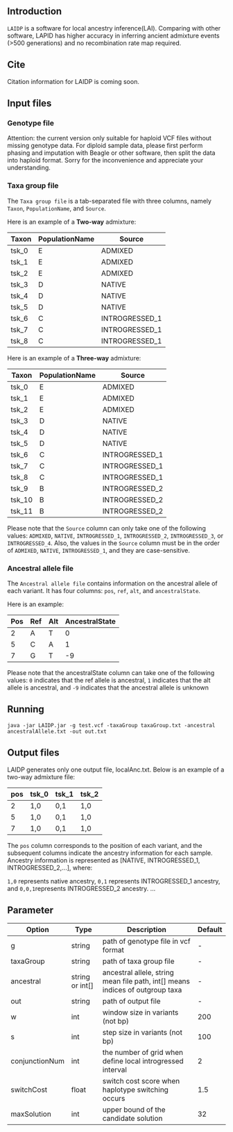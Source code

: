 ## Introduction

`LAIDP` is a software for local ancestry inference(LAI). Comparing with other software, LAPID has higher accuracy in 
inferring ancient admixture events (>500 generations) and no recombination rate map required.

## Cite

Citation information for LAIDP is coming soon.

## Input files

### Genotype file

Attention: the current version only suitable for haploid VCF files without missing genotype data. For diploid sample data, please first perform phasing and imputation with Beagle or other software, then split the data into haploid format. Sorry for the inconvenience and appreciate your understanding.

### Taxa group file

The `Taxa group file` is a tab-separated file with three columns, namely `Taxon`, `PopulationName`, and `Source`. 

Here is an example of a **Two-way** admixture:

| Taxon | PopulationName | Source        |
|-------|----------------|---------------|
| tsk_0 | E              | ADMIXED       |
| tsk_1 | E              | ADMIXED       |
| tsk_2 | E              | ADMIXED       |
| tsk_3 | D              | NATIVE        |
| tsk_4 | D              | NATIVE        |
| tsk_5 | D              | NATIVE        |
| tsk_6 | C              | INTROGRESSED_1|
| tsk_7 | C              | INTROGRESSED_1|
| tsk_8 | C              | INTROGRESSED_1|



Here is an example of a **Three-way** admixture:

| Taxon | PopulationName | Source        |
|-------|----------------|---------------|
| tsk_0 | E              | ADMIXED       |
| tsk_1 | E              | ADMIXED       |
| tsk_2 | E              | ADMIXED       |
| tsk_3 | D              | NATIVE        |
| tsk_4 | D              | NATIVE        |
| tsk_5 | D              | NATIVE        |
| tsk_6 | C              | INTROGRESSED_1|
| tsk_7 | C              | INTROGRESSED_1|
| tsk_8 | C              | INTROGRESSED_1|
| tsk_9 | B              | INTROGRESSED_2|
| tsk_10 | B              | INTROGRESSED_2|
| tsk_11 | B              | INTROGRESSED_2|

Please note that the `Source` column can only take one of the following values: `ADMIXED`, `NATIVE`, `INTROGRESSED_1`, `INTROGRESSED_2`, `INTROGRESSED_3`, or `INTROGRESSED_4`. Also, the values in the `Source` column must be in the order of `ADMIXED`, `NATIVE`, `INTROGRESSED_1`, and they are case-sensitive.

### Ancestral allele file

The `Ancestral allele file` contains information on the ancestral allele of each variant. It has four columns: `pos`, `ref`, `alt`, and `ancestralState`.

Here is an example:

| Pos | Ref | Alt | AncestralState |
|-----|-----|-----|----------------|
| 2 | A | T | 0|
| 5 | C | A | 1|
| 7 | G | T | -9|

Please note that the ancestralState column can take one of the following values: `0` indicates that the ref allele is ancestral, `1` indicates that the alt allele is ancestral, and `-9` indicates that the ancestral allele is unknown

## Running

```
java -jar LAIDP.jar -g test.vcf -taxaGroup taxaGroup.txt -ancestral ancestralAllele.txt -out out.txt
```

## Output files

LAIDP generates only one output file, localAnc.txt. Below is an example of a two-way admixture file:


| pos | tsk_0 | tsk_1 | tsk_2 |
|-----|-------|-------|-------|
|2|1,0|0,1|1,0|
|5|1,0|0,1|1,0|
|7|1,0|0,1|1,0|

The `pos` column corresponds to the position of each variant, and the subsequent columns indicate the ancestry 
information for each sample. Ancestry information is represented as [NATIVE, INTROGRESSED_1, INTROGRESSED_2,...], where:

`1,0` represents native ancestry,
`0,1` represents INTROGRESSED_1 ancestry, and
`0,0,1`represents INTROGRESSED_2 ancestry.
...

## Parameter

| Option | Type | Description | Default |
|--------|------|-------------|---------|
| g | string |path of genotype file in vcf format| - |
| taxaGroup | string | path of taxa group file | - |
| ancestral | string or int[] |ancestral allele, string mean file path, int[] means indices of outgroup taxa | - |
| out | string | path of output file | - |
| w | int | window size in variants (not bp) | 200 |
| s | int | step size in variants (not bp) | 100 |
| conjunctionNum | int | the number of grid when define local introgressed interval | 2 |
| switchCost | float | switch cost score when haplotype switching occurs | 1.5 |
| maxSolution | int | upper bound of the candidate solution | 32 |




